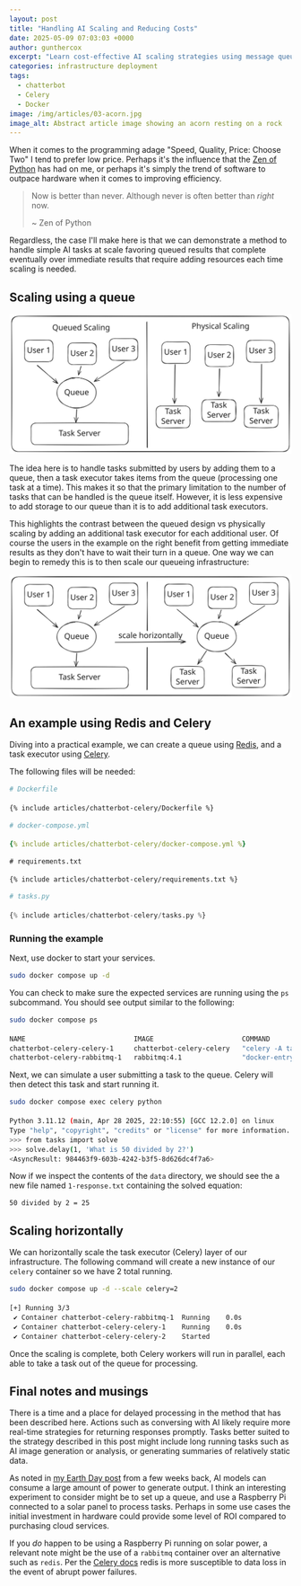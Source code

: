 ```yaml
---
layout: post
title: "Handling AI Scaling and Reducing Costs"
date: 2025-05-09 07:03:03 +0000
author: gunthercox
excerpt: "Learn cost-effective AI scaling strategies using message queues with Redis and Celery to handle chatbot workloads efficiently without expensive real-time processing infrastructure."
categories: infrastructure deployment
tags:
  - chatterbot
  - Celery
  - Docker
image: /img/articles/03-acorn.jpg
image_alt: Abstract article image showing an acorn resting on a rock
---
```


When it comes to the programming adage "Speed, Quality, Price: Choose Two" I tend to prefer low price. Perhaps it's the influence that the [Zen of Python](https://peps.python.org/pep-0020/) has had on me, or perhaps it's simply the trend of software to outpace hardware when it comes to improving efficiency.

> Now is better than never.
> Although never is often better than *right* now.
> 
> ~ Zen of Python

Regardless, the case I'll make here is that we can demonstrate a method to handle simple AI tasks at scale favoring queued results that complete eventually over immediate results that require adding resources each time scaling is needed.

## Scaling using a queue

![Scaling using a queue](/img/diagrams/scaling-using-a-queue.svg)

The idea here is to handle tasks submitted by users by adding them to a queue, then a task executor takes items from the queue (processing one task at a time). This makes it so that the primary limitation to the number of tasks that can be handled is the queue itself. However, it is less expensive to add storage to our queue than it is to add additional task executors.

This highlights the contrast between the queued design vs physically scaling by adding an additional task executor for each additional user. Of course the users in the example on the right benefit from getting immediate results as they don't have to wait their turn in a queue. One way we can begin to remedy this is to then scale our queueing infrastructure:

![Scaling horizontally](/img/diagrams/horizontal-scaling.svg)

## An example using Redis and Celery

Diving into a practical example, we can create a queue using [Redis](https://github.com/redis/redis), and a task executor using [Celery](https://docs.celeryq.dev/en/stable/).

The following files will be needed:

```dockerfile
# Dockerfile

{% include articles/chatterbot-celery/Dockerfile %}
```

```yaml
# docker-compose.yml

{% include articles/chatterbot-celery/docker-compose.yml %}
```

```
# requirements.txt

{% include articles/chatterbot-celery/requirements.txt %}
```

```python
# tasks.py

{% include articles/chatterbot-celery/tasks.py %}
```

### Running the example

Next, use docker to start your services.

```bash
sudo docker compose up -d
```

You can check to make sure the expected services are running using the `ps` subcommand. You should see output similar to the following:

```bash
sudo docker compose ps

NAME                           IMAGE                      COMMAND                  SERVICE    CREATED              STATUS              PORTS
chatterbot-celery-celery-1     chatterbot-celery-celery   "celery -A tasks wor…"   celery     7 seconds ago        Up 6 seconds        
chatterbot-celery-rabbitmq-1   rabbitmq:4.1               "docker-entrypoint.s…"   rabbitmq   About a minute ago   Up About a minute   4369/tcp, 5671/tcp, 15691-15692/tcp, 25672/tcp, 0.0.0.0:5672->5672/tcp, [::]:5672->5672/tcp
```

Next, we can simulate a user submitting a task to the queue. Celery will then detect this task and start running it.

```bash
sudo docker compose exec celery python

Python 3.11.12 (main, Apr 28 2025, 22:10:55) [GCC 12.2.0] on linux
Type "help", "copyright", "credits" or "license" for more information.
>>> from tasks import solve
>>> solve.delay(1, 'What is 50 divided by 2?')
<AsyncResult: 984463f9-603b-4242-b3f5-8d626dc4f7a6>
```

Now if we inspect the contents of the `data` directory, we should see the a new file named `1-response.txt` containing the solved equation:

```text
50 divided by 2 = 25
```

## Scaling horizontally

We can horizontally scale the task executor (Celery) layer of our infrastructure. The following command will create a new instance of our `celery` container so we have 2 total running.

```bash
sudo docker compose up -d --scale celery=2

[+] Running 3/3
 ✔ Container chatterbot-celery-rabbitmq-1  Running    0.0s 
 ✔ Container chatterbot-celery-celery-1    Running    0.0s 
 ✔ Container chatterbot-celery-celery-2    Started 
```

Once the scaling is complete, both Celery workers will run in parallel, each able to take a task out of the queue for processing.

## Final notes and musings

There is a time and a place for delayed processing in the method that has been described here. Actions such as conversing with AI likely require more real-time strategies for returning responses promptly. Tasks better suited to the strategy described in this post might include long running tasks such as AI image generation or analysis, or generating summaries of relatively static data.

As noted in [my Earth Day post](/2025/04/codecarbon/) from a few weeks back, AI models can consume a large amount of power to generate output. I think an interesting experiment to consider might be to set up a queue, and use a Raspberry Pi connected to a solar panel to process tasks. Perhaps in some use cases the initial investment in hardware could provide some level of ROI compared to purchasing cloud services.

If you _do_ happen to be using a Raspberry Pi running on solar power, a relevant note might be the use of a `rabbitmq` container over an alternative such as `redis`. Per the [Celery docs](https://docs.celeryq.dev/en/stable/getting-started/first-steps-with-celery.html#redis) redis is more susceptible to data loss in the event of abrupt power failures.
